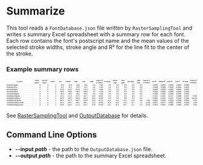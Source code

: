 # Summarize
This tool reads a `FontDatabase.json` file written by `RasterSamplingTool` and writes s summary Excel spreadsheet with a summary row for each font.
Each row contains the font's postscript name and the mean values of the selected stroke widths, stroke angle and R² for the line fit to the center of the stroke.

### Example summary rows
![example summary rows](example_rows.png)

See [RasterSamplingTool](RasterSamplingTool.md) and [OutputDatabase](OutputDatabase.md) for details.

## Command Line Options
* **\-\-input *path*** - the path to the `OutputDatabase.json` file.
* **\-\-output *path*** - the path to the summary Excel spreadsheet.
